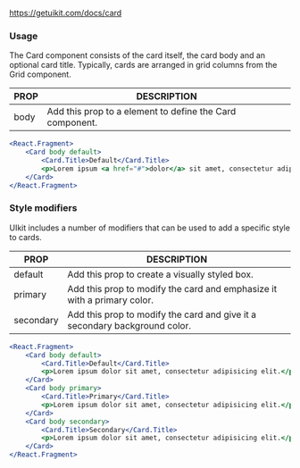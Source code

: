 https://getuikit.com/docs/card

### Usage
The Card component consists of the card itself, the card body and an optional card title.
Typically, cards are arranged in grid columns from the Grid component.

| PROP  | DESCRIPTION |
| ----- | ----------- |
| body  | Add this prop to a <Card> element to define the Card component. |

```jsx
<React.Fragment>
    <Card body default>
        <Card.Title>Default</Card.Title>
        <p>Lorem ipsum <a href="#">dolor</a> sit amet, consectetur adipiscing elit, sed do eiusmod tempor incididunt ut labore et dolore magna aliqua.</p>
    </Card>
</React.Fragment>
```

### Style modifiers
UIkit includes a number of modifiers that can be used to add a specific style to cards.

| PROP  | DESCRIPTION |
| ----- | ----------- |
| default  | Add this prop to create a visually styled box. |
| primary  | Add this prop to modify the card and emphasize it with a primary color. |
| secondary  | Add this prop to modify the card and give it a secondary background color. |

```jsx
<React.Fragment>
    <Card body default>
        <Card.Title>Default</Card.Title>
        <p>Lorem ipsum dolor sit amet, consectetur adipisicing elit.</p>
    </Card>
    <Card body primary>
        <Card.Title>Primary</Card.Title>
        <p>Lorem ipsum dolor sit amet, consectetur adipisicing elit.</p>
    </Card>
    <Card body secondary>
        <Card.Title>Secondary</Card.Title>
        <p>Lorem ipsum dolor sit amet, consectetur adipisicing elit.</p>
    </Card>
</React.Fragment>
```

